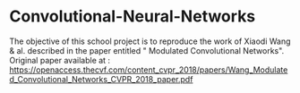 # Convolutional-Neural-Networks
The objective of this school project is to reproduce the work of Xiaodi Wang & al. described in the paper entitled " Modulated Convolutional Networks".
Original paper available at : https://openaccess.thecvf.com/content_cvpr_2018/papers/Wang_Modulated_Convolutional_Networks_CVPR_2018_paper.pdf
